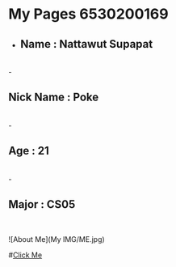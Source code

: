 # My Pages 6530200169
- <h2>Name : Nattawut Supapat</h2> 
<br>
- <h2>Nick Name : Poke</h2> 
<br>
- <h2>Age : 21</h2> 
<br>
- <h2>Major : CS05</h2> 
<br>

![About Me](My IMG/ME.jpg)

#[Click Me](algorithm.md)
